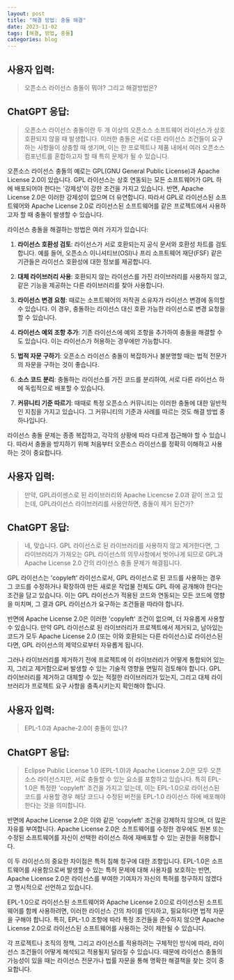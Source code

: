 ```yaml
---
layout: post
title: "해결 방법: 충돌 해결"
date: 2023-11-02
tags: [해결, 방법, 충돌]
categories: blog
---
```


## 사용자 입력:
> 오픈소스 라이선스 충돌이 뭐야? 그리고 해결방법은?

## ChatGPT 응답:
> 오픈소스 라이선스 충돌이란 두 개 이상의 오픈소스 소프트웨어 라이선스가 상호 호환되지 않을 때 발생합니다. 이러한 충돌은 서로 다른 라이선스 조건들이 요구하는 사항들이 상충할 때 생기며, 이는 한 프로젝트나 제품 내에서 여러 오픈소스 컴포넌트를 혼합하고자 할 때 특히 문제가 될 수 있습니다.

오픈소스 라이선스 충돌의 예로는 GPL(GNU General Public License)과 Apache License 2.0이 있습니다. GPL 라이선스는 상호 연동되는 모든 소프트웨어가 GPL 하에 배포되어야 한다는 '강제성'이 강한 조건을 가지고 있습니다. 반면, Apache License 2.0은 이러한 강제성이 없으며 더 유연합니다. 따라서 GPL로 라이선스된 소프트웨어와 Apache License 2.0로 라이선스된 소프트웨어를 같은 프로젝트에서 사용하고자 할 때 충돌이 발생할 수 있습니다.

라이선스 충돌을 해결하는 방법은 여러 가지가 있습니다:

1. **라이선스 호환성 검토**: 라이선스가 서로 호환되는지 공식 문서와 호환성 차트를 검토합니다. 예를 들어, 오픈소스 이니셔티브(OSI)나 프리 소프트웨어 재단(FSF) 같은 기관들은 라이선스 호환성에 대한 정보를 제공합니다.

2. **대체 라이브러리 사용**: 호환되지 않는 라이선스를 가진 라이브러리를 사용하지 않고, 같은 기능을 제공하는 다른 라이브러리를 찾아 사용합니다.

3. **라이선스 변경 요청**: 때로는 소프트웨어의 저작권 소유자가 라이선스 변경에 동의할 수 있습니다. 이 경우, 충돌하는 라이선스 대신 호환 가능한 라이선스로 변경 요청을 할 수 있습니다.

4. **라이선스 예외 조항 추가**: 기존 라이선스에 예외 조항을 추가하여 충돌을 해결할 수도 있습니다. 이는 라이선스가 허용하는 경우에만 가능합니다.

5. **법적 자문 구하기**: 오픈소스 라이선스 충돌이 복잡하거나 불분명할 때는 법적 전문가의 자문을 구하는 것이 좋습니다.

6. **소스 코드 분리**: 충돌하는 라이선스를 가진 코드를 분리하여, 서로 다른 라이선스 하에 독립적으로 배포할 수 있습니다.

7. **커뮤니티 기준 따르기**: 때때로 특정 오픈소스 커뮤니티는 이러한 충돌에 대한 일반적인 지침을 가지고 있습니다. 그 커뮤니티의 기준과 사례를 따르는 것도 해결 방법 중 하나입니다.

라이선스 충돌 문제는 종종 복잡하고, 각각의 상황에 따라 다르게 접근해야 할 수 있습니다. 따라서 충돌을 방지하기 위해 처음부터 오픈소스 라이선스를 정확히 이해하고 사용하는 것이 중요합니다.

## 사용자 입력:
> 만약,  GPL라이센스로 된 라이브러리와  Apache Licencse 2.0과 같이 쓰고 있는데, GPL라이선스 라이브러리를 사용안하면, 충돌이 제거 된건가?

## ChatGPT 응답:
> 네, 맞습니다. GPL 라이선스로 된 라이브러리를 사용하지 않고 제거한다면, 그 라이브러리가 가져오는 GPL 라이선스의 의무사항에서 벗어나게 되므로 GPL과 Apache License 2.0 간의 라이선스 충돌 문제가 해결됩니다.

GPL 라이선스는 'copyleft' 라이선스로서, GPL 라이선스로 된 코드를 사용하는 경우 그 코드를 수정하거나 확장하여 만든 새로운 작업물 전체도 GPL 하에 공개해야 한다는 조건을 담고 있습니다. 이는 GPL 라이선스가 적용된 코드와 연동되는 모든 코드에 영향을 미치며, 그 결과 GPL 라이선스가 요구하는 조건들을 따라야 합니다.

반면에 Apache License 2.0은 이러한 'copyleft' 조건이 없으며, 더 자유롭게 사용할 수 있습니다. 만약 GPL 라이선스로 된 라이브러리가 프로젝트에서 제거되고, 남아있는 코드가 모두 Apache License 2.0 (또는 이와 호환되는 다른 라이선스)로 라이선스된다면, GPL 라이선스의 제약으로부터 자유롭게 됩니다.

그러나 라이브러리를 제거하기 전에 프로젝트에 이 라이브러리가 어떻게 통합되어 있는지, 그리고 제거함으로써 발생할 수 있는 기술적 영향을 면밀히 검토해야 합니다. GPL 라이브러리를 제거하고 대체할 수 있는 적절한 라이브러리가 있는지, 그리고 대체 라이브러리가 프로젝트 요구 사항을 충족시키는지 확인해야 합니다.

## 사용자 입력:
> EPL-1.0과 Apache-2.0이 충돌이 있나?

## ChatGPT 응답:
> Eclipse Public License 1.0 (EPL-1.0)과 Apache License 2.0은 모두 오픈소스 라이선스지만, 서로 충돌할 수 있는 요소를 포함하고 있습니다. 특히 EPL-1.0은 특정한 'copyleft' 조건을 가지고 있는데, 이는 EPL-1.0으로 라이선스된 코드를 사용할 경우 해당 코드나 수정된 버전을 EPL-1.0 라이선스 하에 배포해야 한다는 것을 의미합니다.

반면에 Apache License 2.0은 이와 같은 'copyleft' 조건을 강제하지 않으며, 더 많은 자유를 부여합니다. Apache License 2.0은 소프트웨어를 수정한 경우에도 원본 또는 수정된 소프트웨어를 자신이 선택한 라이선스 하에 재배포할 수 있는 권한을 허용합니다.

이 두 라이선스의 중요한 차이점은 특허 침해 청구에 대한 조항입니다. EPL-1.0은 소프트웨어를 사용함으로써 발생할 수 있는 특허 문제에 대해 사용자를 보호하는 반면, Apache License 2.0은 라이선스를 부여한 기여자가 자신의 특허를 청구하지 않겠다고 명시적으로 선언하고 있습니다.

EPL-1.0으로 라이선스된 소프트웨어와 Apache License 2.0으로 라이선스된 소프트웨어를 함께 사용하려면, 이러한 라이선스 간의 차이를 인지하고, 필요하다면 법적 자문을 구해야 합니다. 특히, EPL-1.0 조항에 따라 특정 조건들을 준수하지 않으면 Apache License 2.0으로 라이선스된 소프트웨어를 사용하는 것이 제한될 수 있습니다.

각 프로젝트나 조직의 정책, 그리고 라이선스를 적용하려는 구체적인 방식에 따라, 라이선스 조건들이 어떻게 해석되고 적용될지 달라질 수 있습니다. 때문에 라이선스 충돌의 가능성이 있을 때는 라이선스 전문가나 법률 자문을 통해 명확한 해결책을 찾는 것이 중요합니다.

